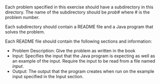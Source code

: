 
Each problem specified in this exercise should have a subdirectory in this directory.  The name of the subdirectory should be *prob#* where # is the problem number.

Each subdirectory should contain a README file and a Java program that solves the problem.  

Each README file should contain the following sections and information:

- Problem Description: Give the problem as written in the book
- Input: Specifies the input that the Java program is expecting as well as an example of the input.  Require the input to be read from a file named *input*.
- Output: The output that the program creates when run on the example input specified in the Input section.
